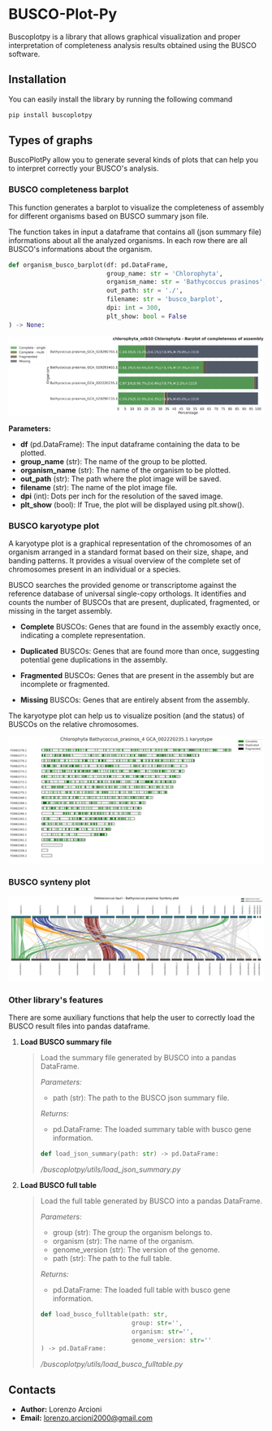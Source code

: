 # BUSCO-Plot-Py

Buscoplotpy is a library that allows graphical visualization and proper interpretation of completeness analysis results obtained using the BUSCO software.

## Installation

You can easily install the library by running the following command

```bash
pip install buscoplotpy
```

## Types of graphs

BuscoPlotPy allow you to generate several kinds of plots that can help you to interpret correctly your BUSCO's analysis.

### BUSCO completeness barplot

This function generates a barplot to visualize the completeness of assembly for different organisms based on BUSCO summary json file.

The function takes in input a dataframe that contains all (json summary file) informations about all the analyzed organisms. In each row there are all BUSCO's informations about the organism.


```python
def organism_busco_barplot(df: pd.DataFrame,
                           group_name: str = 'Chlorophyta',
                           organism_name: str = 'Bathycoccus prasinos',
                           out_path: str = './', 
                           filename: str = 'busco_barplot',
                           dpi: int = 300,
                           plt_show: bool = False
) -> None:
```

<p align="center">
<img src="./images/BUSCO_barplot_completeness.png">
</p>

**Parameters:**

- **df** (pd.DataFrame): The input dataframe containing the data to be plotted.
- **group_name** (str): The name of the group to be plotted.
- **organism_name** (str): The name of the organism to be plotted.
- **out_path** (str): The path where the plot image will be saved.
- **filename** (str): The name of the plot image file.
- **dpi** (int): Dots per inch for the resolution of the saved image.
- **plt_show** (bool): If True, the plot will be displayed using plt.show().


### BUSCO karyotype plot

A karyotype plot is a graphical representation of the chromosomes of an organism arranged in a standard format based on their size, shape, and banding patterns. It provides a visual overview of the complete set of chromosomes present in an individual or a species.

BUSCO searches the provided genome or transcriptome against the reference database of universal single-copy orthologs. It identifies and counts the number of BUSCOs that are present, duplicated, fragmented, or missing in the target assembly.

- **Complete** BUSCOs: Genes that are found in the assembly exactly once, indicating a complete representation.

- **Duplicated** BUSCOs: Genes that are found more than once, suggesting potential gene duplications in the assembly.

- **Fragmented** BUSCOs: Genes that are present in the assembly but are incomplete or fragmented.

- **Missing** BUSCOs: Genes that are entirely absent from the assembly.

The karyotype plot can help us to visualize position (and the status) of BUSCOs on the relative chromosomes.

<p align="center">
<img src="./images/karyoplot.png">
</p>


### BUSCO synteny plot

<p align="center">
<img src="./images/synteny.png">
</p>

### Other library's features

There are some auxiliary functions that help the user to correctly load the BUSCO result files into pandas dataframe.

1) **Load BUSCO summary file**
    >Load the summary file generated by BUSCO into a pandas DataFrame.
    > 
    >*Parameters:*
    > - path (str): The path to the BUSCO json summary file.
    >     
    >*Returns:*
    > - pd.DataFrame: The loaded summary table with busco gene information.
    >```python
    >def load_json_summary(path: str) -> pd.DataFrame:
    >```
    >*/buscoplotpy/utils/load_json_summary.py*

2) **Load BUSCO full table**
    >Load the full table generated by BUSCO into a pandas DataFrame.
    >
    >*Parameters:*
    >
    >- group (str): The group the organism belongs to.
    >- organism (str): The name of the organism.
    >- genome_version (str): The version of the genome.
    >- path (str): The path to the full table.
    >    
    >*Returns:*
    >
    >- pd.DataFrame: The loaded full table with busco gene information.
    >
    >
    >
    >```python
    >def load_busco_fulltable(path: str, 
    >                          group: str='', 
    >                          organism: str='', 
    >                          genome_version: str=''
    >) -> pd.DataFrame:
    >```
    >*/buscoplotpy/utils/load_busco_fulltable.py*


## Contacts
- **Author:** Lorenzo Arcioni
- **Email:** lorenzo.arcioni2000@gmail.com
